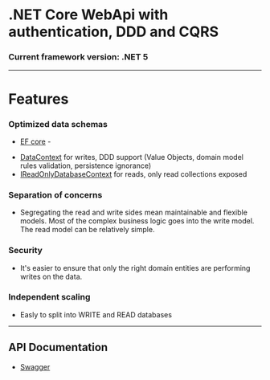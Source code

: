 # .NET Core WebApi with authentication, DDD and CQRS

### Current framework version: .NET 5 

--------------

# Features
### Optimized data schemas
* [EF core](https://github.com/dotnet/efcore) - 
- [DataContext]() for writes, DDD support (Value Objects, domain model rules validation, persistence ignorance)
- [IReadOnlyDatabaseContext]() for reads, only read collections exposed

### Separation of concerns
* Segregating the read and write sides mean maintainable and flexible models. Most of the complex business logic goes into the write model. The read model can be relatively simple.

### Security
* It's easier to ensure that only the right domain entities are performing writes on the data.

### Independent scaling 
* Easly to split into WRITE and READ databases

--------------

## API Documentation
- [Swagger](https://appcore.azurewebsites.net/swagger/index.html)
